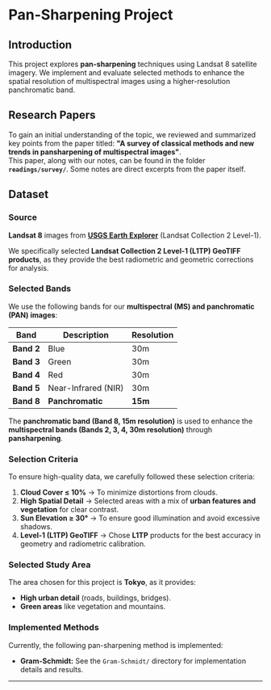 # Pan-Sharpening Project

## Introduction

This project explores **pan-sharpening** techniques using Landsat 8 satellite imagery. We implement and evaluate selected methods to enhance the spatial resolution of multispectral images using a higher-resolution panchromatic band.

## Research Papers

To gain an initial understanding of the topic, we reviewed and summarized key points from the paper titled:
**"A survey of classical methods and new trends in pansharpening of multispectral images"**.  
This paper, along with our notes, can be found in the folder **`readings/survey/`**. Some notes are direct excerpts from the paper itself.

## Dataset

### Source
**Landsat 8** images from **[USGS Earth Explorer](https://earthexplorer.usgs.gov/)** (Landsat Collection 2 Level-1).

We specifically selected **Landsat Collection 2 Level-1 (L1TP) GeoTIFF products**, as they provide the best radiometric and geometric corrections for analysis.

### **Selected Bands**
We use the following bands for our **multispectral (MS) and panchromatic (PAN) images**:  

| **Band** | **Description** | **Resolution** |
|----------|---------------|--------------|
| **Band 2** | Blue | 30m |
| **Band 3** | Green | 30m |
| **Band 4** | Red | 30m |
| **Band 5** | Near-Infrared (NIR) | 30m  |
| **Band 8** | **Panchromatic** | **15m** |

The **panchromatic band (Band 8, 15m resolution)** is used to enhance the **multispectral bands (Bands 2, 3, 4, 30m resolution)** through **pansharpening**.

### **Selection Criteria**  
To ensure high-quality data, we carefully followed these selection criteria:
1. **Cloud Cover ≤ 10%** → To minimize distortions from clouds.
2. **High Spatial Detail** → Selected areas with a mix of **urban features and vegetation** for clear contrast.
3. **Sun Elevation ≥ 30°** → To ensure good illumination and avoid excessive shadows.
4. **Level-1 (L1TP) GeoTIFF** → Chose **L1TP** products for the best accuracy in geometry and radiometric calibration.

### **Selected Study Area**
The area chosen for this project is **Tokyo**, as it provides:
- **High urban detail** (roads, buildings, bridges).
- **Green areas** like vegetation and mountains.

### **Implemented Methods**

Currently, the following pan-sharpening method is implemented:

-   **Gram-Schmidt:** See the `Gram-Schmidt/` directory for implementation details and results.
---



